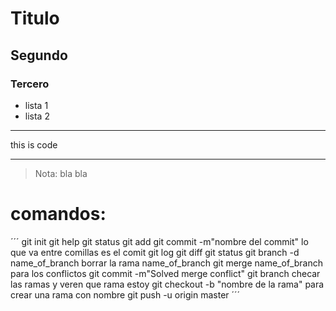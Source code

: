 Titulo
======

## Segundo

### Tercero

* lista 1
* lista 2

***
this is code
***

> Nota: bla bla

# comandos:

´´´
git init
git help
git status
git add
git commit -m"nombre del commit"         lo que va entre comillas es el comit
git log
git diff
git status
git branch -d name_of_branch        borrar la rama name_of_branch
git merge name_of_branch           para los conflictos
git commit -m"Solved merge conflict"
git branch                          checar las ramas y veren que rama estoy
git checkout -b "nombre de la rama"        para crear una rama con nombre
git push -u origin master
´´´
